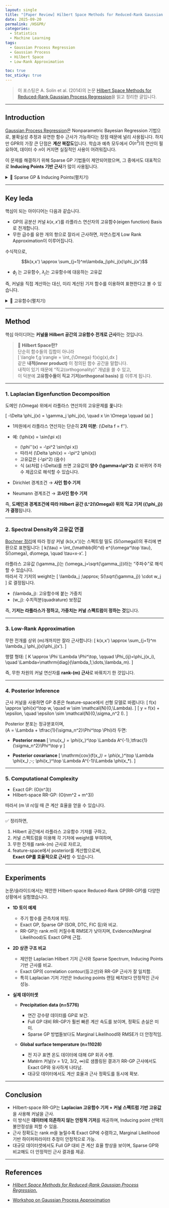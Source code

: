 ```yaml
---
layout: single  
title: "[Paper Review] Hilbert Space Methods for Reduced-Rank Gaussian Process Regression"  
date: 2025-09-20  
permalink: /HSGPR/  
categories:  
  - Statistics
  - Machine Learning
tags:  
  - Gaussian Process Regression
  - Gaussian Process
  - Hilbert Space
  - Low-Rank Approximation

toc: true  
toc_sticky: true  
---
```


> 이 포스팅은 A. Solin et al. (2014)의 논문 [Hilbert Space Methods for Reduced-Rank Gaussian Process Regression](https://arxiv.org/pdf/1401.5508)을 읽고 정리한 글입니다.

---

## Introduction

[Gaussian Process Regression](/gp/)은 Nonparametric Bayesian Regression 기법으로, 불확실성 추정과 유연한 함수 근사가 가능하다는 장점 때문에 널리 사용됩니다. 
하지만 GPR의 가장 큰 단점은 **계산 복잡도**입니다. 학습과 예측 모두에서 $O(n^3)$의 연산이 필요하여, 데이터 수 $n$이 커지면 실질적인 사용이 어려워집니다. 

이 문제를 해결하기 위해 Sparse GP 기법들이 제안되어왔으며, 그 중에서도 대표적으로 **Inducing Points 기반 근사**가 많이 사용됩니다. 



<details>
<summary> 📎 Sparse GP & Inducing Points(펼치기)</summary>

- **Sparse GP**: Gaussian Process의 $O(n^3)$ 연산을 줄이기 위해 저차원 근사를 사용하는 방법론의 총칭.  
- **Inducing Points**: Sparse GP의 대표 기법으로, $m \ll n$개의 보조 변수(inducing variables)를 사용해 커널 행렬을 근사.  
  $$
  K_{nn} \approx K_{nm} K_{mm}^{-1} K_{mn}
  $$  
- **장점**: 효율적이며, 대규모 데이터셋에도 적용 가능.  
- **한계**: inducing points 선택에 따라 성능 차이가 크고, 근사 오차가 발생.  


</details>


---

## Key Ieda

핵심이 되는 아이디어는 다음과 같습니다. 
- GP의 공분산 커널 $k(x,x')$를 라플라스 연산자의 고유함수(eigen function) Basis로 전개합니다.
- 무한 급수를 유한 개의 항으로 잘라서 근사하면, 자연스럽게 Low Rank Approximation이 이루어집니다. 

수식적으로,

$$k(x,x') \approx \sum_{j=1}^m\lambda_j\phi_j(x)\phi_j(x')$$

- $\phi_j$ 는 고유함수, $\lambda_j$는 고유함수에 대응하는 고유값

즉, 커널을 직접 계산하는 대신, 미리 계산된 기저 함수를 이용하여 표현한다고 볼 수 있습니다. 

<details>
<summary> 📎 고유함수(펼치기)</summary>

---

#### 📎 선형대수에서의 고유벡터
행렬 $A$가 있을 때, $A\nu = \lambda \nu$ 를 만족하는 $\nu$를 고유벡터(eigenvector), $\lambda$를 고유값(eigenvalue)라고 부릅니다.

즉 특정한 벡터 $\nu$는 행렬 $A$를 곱해도 방향은 바뀌지 않고 크기만 $\lambda$ 배 달라집니다. 

#### 📎 연산자의 고유함수
행렬 대신 **연산자(ex. 미분, 적분, 라플라시안)** 를 고려해봅시다. 예를 들어
미분 연산자 $\frac{d}{dx}$를 함수 $f(x)$에 적용하면 다음과 같습니다.

$$\frac{d}{dx} f(x) = \lambda f(x)$$

이 조건을 만족시키는 함수 $f(x)$를 **고유함수**라고 하고, $\lambda$을 고유값이라고 합니다. 
위의 예시에서는 $f(x) = e^{\lambda x}$ 가 됩니다. 

즉, 특정 연산자를 가했을 때 자기 자신이 $\lambda$만 곱해져서 나오는 함수가 고유함수입니다. 

</details>



---

## Method

핵심 아이디어는 **커널을 Hilbert 공간의 고유함수 전개로 근사**하는 것입니다.  

> 📎 **Hilbert Space란?**  
> 단순히 함수들의 집합이 아니라  
> \[
> \langle f,g \rangle = \int_{\Omega} f(x)g(x)\,dx
> \]  
> 같은 **내적(inner product)** 이 정의된 함수 공간을 말합니다.  
> 내적이 있기 때문에 “직교(orthogonality)” 개념을 쓸 수 있고,  
> 이 덕분에 **고유함수들이 직교 기저(orthogonal basis)** 를 이루게 됩니다.  

---

### 1. Laplacian Eigenfunction Decomposition
도메인 \(\Omega\) 위에서 라플라스 연산자의 고유문제를 풅니다:

\[
-\Delta \phi_j(x) = \gamma_j \phi_j(x), \quad x \in \Omega \qquad (a)
\]

- 1차원에서 라플라스 연산자는 단순히 **2차 미분**: \(\Delta f = f''\).  
- 예: \(\phi(x) = \sin(\pi x)\)  
  - \(\phi''(x) = -\pi^2 \sin(\pi x)\)  
  - 따라서 \(\Delta \phi(x) = -\pi^2 \phi(x)\)  
  - 고유값은 \(-\pi^2\) (음수)  
  - 식 (a)처럼 \(-\Delta\)를 쓰면 고유값이 **양수 \(\gamma=\pi^2\)** 로 바뀌어 주파수 제곱으로 해석할 수 있습니다.  

- Dirichlet 경계조건 → **사인 함수 기저**  
- Neumann 경계조건 → **코사인 함수 기저**  

즉, **도메인과 경계조건에 따라 Hilbert 공간 \(L^2(\Omega)\) 위의 직교 기저 \(\{\phi_j\}\)가 결정**됩니다.  

---

### 2. Spectral Density와 고유값 연결
[Bochner 정리](https://en.wikipedia.org/wiki/Bochner's_theorem)에 따라 정상 커널 \(k(x,x')\)는 스펙트럴 밀도 \(S(\omega)\)의 푸리에 변환으로 표현됩니다:
\[
k(\tau) = \int_{\mathbb{R}^d} e^{i\omega^\top \tau}\, S(\omega)\, d\omega, \quad \tau=x-x'.
\]

라플라스 고유값 \(\gamma_j\)는 \(\omega_j=\sqrt{\gamma_j}\)라는 “주파수”로 해석할 수 있습니다.  
따라서 각 기저의 weight는
\[
\lambda_j \;\approx\; S(\sqrt{\gamma_j}) \cdot w_j
\]
로 결정됩니다.  
- \(\lambda_j\): 고유함수에 붙는 가중치  
- \(w_j\): 수치적분(quadrature) 보정값  

즉, **기저는 라플라스가 정하고, 가중치는 커널 스펙트럼이 정하는 것**입니다.  

---

### 3. Low-Rank Approximation
무한 전개를 상위 \(m\)개까지만 잘라 근사합니다:
\[
k(x,x') \approx \sum_{j=1}^m \lambda_j \phi_j(x)\phi_j(x').
\]

행렬 형태:
\[
K \approx \Phi \Lambda \Phi^\top, \qquad
\Phi_{ij}=\phi_j(x_i), \quad
\Lambda=\mathrm{diag}(\lambda_1,\dots,\lambda_m).
\]

즉, 무한 차원의 커널 연산자를 **rank-\(m\) 근사**로 바꿔치기 한 것입니다.  

---

### 4. Posterior Inference
근사 커널을 사용하면 GP 추론은 feature-space에서 선형 모델로 바뀝니다:
\[
f(x) \approx \phi(x)^\top w, \quad w \sim \mathcal{N}(0,\Lambda).
\]
\[
y = f(x) + \epsilon, \quad \epsilon \sim \mathcal{N}(0,\sigma_n^2 I).
\]

Posterior 분포는 정규분포이며,  
\(A = \Lambda + \tfrac{1}{\sigma_n^2}\Phi^\top \Phi\)라 두면:

- **Posterior mean**
\[
\mu(x_*) = \phi(x_*)^\top \Lambda A^{-1}\,\tfrac{1}{\sigma_n^2}\Phi^\top y
\]

- **Posterior covariance**
\[
\mathrm{cov}(f(x_*)) = \phi(x_*)^\top \Lambda \phi(x_*) \;-\; \phi(x_*)^\top \Lambda A^{-1}\Lambda \phi(x_*).
\]

---

### 5. Computational Complexity
- Exact GP: \(O(n^3)\)  
- Hilbert-space RR-GP: \(O(nm^2 + m^3)\)  

따라서 \(m \ll n\)일 때 큰 계산 효율을 얻을 수 있습니다.  

---

✅ 정리하면,  
1) Hilbert 공간에서 라플라스 고유함수 기저를 구하고,  
2) 커널 스펙트럼을 이용해 각 기저에 weight를 부여하며,  
3) 무한 전개를 rank-\(m\) 근사로 자르고,  
4) feature-space에서 posterior를 계산함으로써,  
**Exact GP를 효율적으로 근사**할 수 있습니다.
---

## Experiments

논문/슬라이드에서는 제안한 Hilbert-space Reduced-Rank GP(RR-GP)를 다양한 상황에서 실험했습니다.

- **1D 토이 예제**
  - 주기 함수를 관측치에 피팅.
  - Exact GP, Sparse GP (SOR, DTC, FIC 등)와 비교.
  - RR-GP는 rank $m$이 커질수록 RMSE가 낮아지며, Evidence(Marginal Likelihood)도 Exact GP에 근접.

- **2D 상관 구조 비교**
  - 제안한 Laplacian Hilbert 기저 근사와 Sparse Spectrum, Inducing Points 기반 근사를 비교.
  - Exact GP의 correlation contour(등고선)와 RR-GP 근사가 잘 일치함.
  - 특히 Laplacian 기저 기반은 Inducing points 랜덤 배치보다 안정적인 근사 성능.

- **실제 데이터셋**
  - **Precipitation data (n=5776)**  
    - 연간 강수량 데이터를 GP로 보간.  
    - Full GP 대비 RR-GP가 훨씬 빠른 계산 속도를 보이며, 정확도 손실은 미미.  
    - Sparse GP 방법들보다도 Marginal Likelihood와 RMSE가 더 안정적임.  

  - **Global surface temperature (n=11028)**  
    - 전 지구 표면 온도 데이터에 대해 GP 회귀 수행.  
    - Matérn 커널(ν = 1/2, 3/2, ∞)로 샘플링된 결과가 RR-GP 근사에서도 Exact GP와 유사하게 나타남.  
    - 대규모 데이터에서도 계산 효율과 근사 정확도를 동시에 확보.

---

## Conclusion

- Hilbert-space RR-GP는 **Laplacian 고유함수 기저 + 커널 스펙트럼 기반 고유값**을 사용해 커널을 근사.  
- 이 방식은 **데이터에 의존하지 않는 안정적 기저**를 제공하며, Inducing point 선택의 불안정성을 피할 수 있음.  
- 근사 정확도는 rank $m$을 늘릴수록 Exact GP에 수렴하고, Marginal Likelihood 기반 하이퍼파라미터 추정이 안정적으로 가능.  
- 대규모 데이터셋에서도 Full GP 대비 큰 계산 효율 향상을 보이며, Sparse GP와 비교해도 더 안정적인 근사 결과를 제공.  

---

## References

- [*Hilbert Space Methods for Reduced-Rank Gaussian Process Regression*.](https://arxiv.org/pdf/1401.5508)  

- [Workshop on Gaussian Process Approximation](https://gpss.cc/gpa15/assets/sarkka.pdf)

